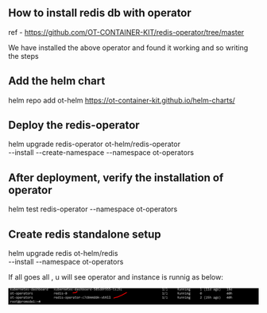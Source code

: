 ## How to install redis db with operator
ref - https://github.com/OT-CONTAINER-KIT/redis-operator/tree/master

We have installed the above operator and found it working and so writing the steps

## Add the helm chart

helm repo add ot-helm https://ot-container-kit.github.io/helm-charts/

## Deploy the redis-operator

helm upgrade redis-operator ot-helm/redis-operator \
  --install --create-namespace --namespace ot-operators

## After deployment, verify the installation of operator

helm test redis-operator --namespace ot-operators

## Create redis standalone setup

helm upgrade redis ot-helm/redis \
  --install --namespace ot-operators

If all goes all , u will see operator and instance is runnig as below:


![alt text](image-18.png)
